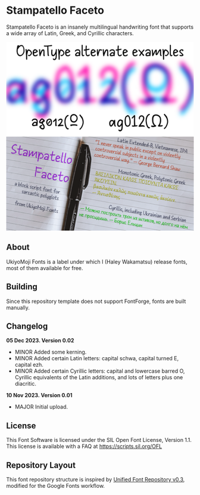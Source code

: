 # Stampatello Faceto

Stampatello Faceto is an insanely multilingual handwriting font that supports a wide array of Latin, Greek, and Cyrillic characters.

![Sample Image](documentation/image1.png)
![Sample Image](documentation/image2.png)

## About

UkiyoMoji Fonts is a label under which I (Haley Wakamatsu) release fonts, most of them available for free.

## Building

Since this repository template does not support FontForge, fonts are built manually.

## Changelog

**05 Dec 2023. Version 0.02**
- MINOR Added some kerning.
- MINOR Added certain Latin letters: capital schwa, capital turned E, capital ezh.
- MINOR Added certain Cyrillic letters: capital and lowercase barred O, Cyrillic equivalents of the Latin additions, and lots of letters plus one diacritic.

**10 Nov 2023. Version 0.01**
- MAJOR Initial upload.

## License

This Font Software is licensed under the SIL Open Font License, Version 1.1.
This license is available with a FAQ at
https://scripts.sil.org/OFL

## Repository Layout

This font repository structure is inspired by [Unified Font Repository v0.3](https://github.com/unified-font-repository/Unified-Font-Repository), modified for the Google Fonts workflow.
